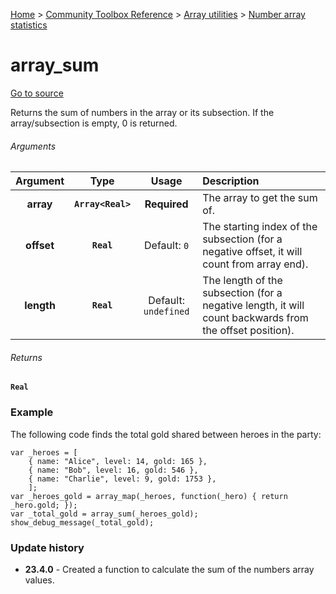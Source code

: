 [Home](/README.md) > [Community Toolbox Reference](/Docs/Reference/Reference.md) > [Array utilities](/Docs/Reference/Groups/ArrayUtils.md) > [Number array statistics](/Docs/Reference/Groups/ArrayUtils_Maths.md)

# array_sum

[Go to source](/Community%20Toolbox/scripts/utils_CommunityToolboxArray/utils_CommunityToolboxArray.gml#L230)

Returns the sum of numbers in the array or its subsection. If the array/subsection is empty, 0 is returned.

###### Arguments

| Argument | Type | Usage | Description |
|:---:|:---:|:---:|:---|
| **array** | **`Array<Real>`** | **Required** | The array to get the sum of. |
| **offset** | **`Real`** | Default: `0` | The starting index of the subsection (for a negative offset, it will count from array end). |
| **length** | **`Real`** | Default: `undefined` | The length of the subsection (for a negative length, it will count backwards from the offset position). |

###### Returns
**`Real`**

### Example

The following code finds the total gold shared between heroes in the party:

```gml
var _heroes = [
    { name: "Alice", level: 14, gold: 165 },
    { name: "Bob", level: 16, gold: 546 },
    { name: "Charlie", level: 9, gold: 1753 },
    ];
var _heroes_gold = array_map(_heroes, function(_hero) { return _hero.gold; });
var _total_gold = array_sum(_heroes_gold);
show_debug_message(_total_gold);
```

### Update history

- **23.4.0** - Created a function to calculate the sum of the numbers array values.
